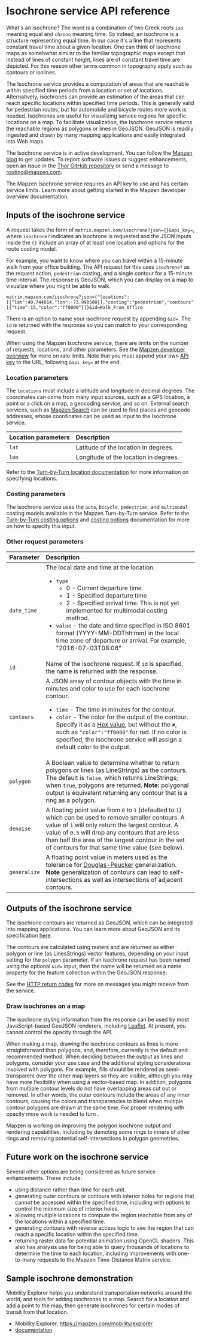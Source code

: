 # Isochrone service API reference

What's an isochrone? The word is a combination of two Greek roots `iso` meaning equal and `chrono` meaning time. So indeed, an isochrone is a structure representing equal time. In our case it's a line that represents constant travel time about a given location. One can think of isochrone maps as somehwhat similar to the familiar topographic maps except that instead of lines of constant height, lines are of constant travel time are depicted. For this reason other terms common in topography apply such as contours or isolines.

The Isochrone service provides a computation of areas that are reachable within specified time periods from a location or set of locations. Alternatively, isochrones can provide an estimation of the areas that can reach specific locations within specified time periods. This is generally valid for pedestrian routes, but for automobile and bicycle routes more work is needed. Isochrones are useful for visualizing service regions for specific locations on a map. To facilitate visualization, the Isochrone service returns the reachable regions as polygons or lines in GeoJSON. GeoJSON is readily ingested and drawn by many mapping applications and easily integrated into Web maps.

The Isochrone service is in active development. You can follow the [Mapzen blog](https://mapzen.com/blog) to get updates. To report software issues or suggest enhancements, open an issue in the [Thor GitHub repository](https://github.com/valhalla/thor/issues) or send a message to [routing@mapzen.com](mailto:routing@mapzen.com).

The Mapzen Isochrone service requires an API key to use and has certain service limits. Learn more about getting started in the Mapzen developer overview documentation.

## Inputs of the isochrone service

A request takes the form of `matrix.mapzen.com/isochrone?json={}&api_key=`, where `isochrone?` indicates an isochrone is requested and the JSON inputs inside the ``{}`` include an array of at least one location and options for the route costing model.

For example, you want to know where you can travel within a 15-minute walk from your office building. The API request for this uses `isochrone?` as the request action, `pedestrian` costing, and a single contour for a 15-minute time interval. The response is GeoJSON, which you can display on a map to visualize where you might be able to walk.


    matrix.mapzen.com/isochrone?json={"locations":[{"lat":40.744014,"lon":-73.990508}],"costing":"pedestrian","contours":[{"time":15,"color":"ff0000"}]}&id=Walk_From_Office

There is an option to name your isochrone request by appending `&id=`. The `id` is returned with the response so you can match to your corresponding request.

When using the Mapzen Isochrone service, there are limits on the number of requests, locations, and other parameters. See the [Mapzen developer overview](https://mapzen.com/documentation/overview/#mapzen-isochrone) for more on rate limits. Note that you must append your own [API key](https://mapzen.com/developers) to the URL, following `&api_key=` at the end.

### Location parameters

The `locations` must include a latitude and longitude in decimal degrees. The coordinates can come from many input sources, such as a GPS location, a point or a click on a map, a geocoding service, and so on. External search services, such as [Mapzen Search](https://mapzen.com/documentation/search/) can be used to find places and geocode addresses, whose coordinates can be used as input to the Isochrone service.

| Location parameters | Description |
| :--------- | :----------- |
| `lat` | Latitude of the location in degrees. |
| `lon` | Longitude of the location in degrees. |

Refer to the [Turn-by-Turn location documentation](https://mapzen.com/documentation/turn-by-turn/api-reference/#locations) for more information on specifying locations.

### Costing parameters

The isochrone service uses the `auto`, `bicycle`, `pedestrian`, and `multimodal` costing models available in the Mapzen Turn-by-Turn service. Refer to the [Turn-by-Turn costing options](https://mapzen.com/documentation/turn-by-turn/api-reference/#costing-models) and [costing options](https://mapzen.com/documentation/turn-by-turn/api-reference/#costing-options) documentation for more on how to specify this input.

### Other request parameters

| Parameter | Description |
| :------------------ | :----------- |
| `date_time` | The local date and time at the location.<ul><li>`type`<ul><li>0 - Current departure time.</li><li>1 - Specified departure time</li><li>2 - Specified arrival time. This is not yet implemented for multimodal costing method.</li></ul></li><li>`value` - the date and time specified in ISO 8601 format (YYYY-MM-DDThh:mm) in the local time zone of departure or arrival. For example, "2016-07-03T08:06"</li></ul> |
| `id` | Name of the isochrone request. If `id` is specified, the name is returned with the response. |
| `contours` | A JSON array of contour objects with the time in minutes and color to use for each isochrone contour. <ul><li>`time` - The time in minutes for the contour.<li>`color` - The color for the output of the contour. Specify it as a [Hex value](http://www.w3schools.com/colors/colors_hexadecimal.asp), but without the `#`, such as `"color":"ff0000"` for red. If no color is specified, the isochrone service will assign a default color to the output.</li></ul>  |
| `polygon` | A Boolean value to determine whether to return polygons or lines (as LineStrings) as the contours. The default is `false`, which returns LineStrings; when `true`, polygons are returned. **Note:** polygonal output is equivalent returning any contour that is a ring as a polygon. |
| `denoise` | A floating point value from `0` to `1` (defaulted to `1`) which can be used to remove smaller contours. A value of `1` will only return the largest contour. A value of `0.5` will drop any contours that are less than half the area of the largest contour in the set of contours for that same time value (see below). |
| `generalize` | A floating point value in meters used as the tolerance for [Douglas-Peucker](https://en.wikipedia.org/wiki/Ramer%E2%80%93Douglas%E2%80%93Peucker_algorithm) generalization. **Note** generalization of contours can lead to self-intersections as well as intersections of adjacent contours. |

## Outputs of the isochrone service

The isochrone contours are returned as GeoJSON, which can be integrated into mapping applications. You can learn more about GeoJSON and its specification [here](http://geojson.org/).

The contours are calculated using rasters and are returned as either polygon or line (as LinesStrings) vector features, depending on your input setting for the `polygon` parameter. If an isochrone request has been named using the optional `&id=` input, then the name will be returned as a name property for the feature collection within the GeoJSON response.

See the [HTTP return codes](turn-by-turn/api-reference/#return-codes-and-conditions) for more on messages you might receive from the service.

### Draw isochrones on a map

The isochrone styling information from the response can be used by most JavaScript-based GeoJSON renderers, including [Leaflet](http://leafletjs.com/). At present, you cannot control the opacity through the API.

When making a map, drawing the isochrone contours as lines is more straightforward than polygons, and, therefore, currently is the default and recommended method. When deciding between the output as lines and polygons, consider your use case and the additional styling considerations involved with polygons. For example, fills should be rendered as semi-transparent over the other map layers so they are visible, although you may have more flexibility when using a vector-based map. In addition, polygons from multiple contour levels do not have overlapping areas cut out or removed. In other words, the outer contours include the areas of any inner contours, causing the colors and transparencies to blend when multiple contour polygons are drawn at the same time. For proper rendering with opacity more work is needed to turn .

Mapzen is working on improving the polygon isochrone output and rendering capabilities, including by demoting some rings to inners of other rings and removing potential self-intersections in polygon geometries.

## Future work on the isochrone service

Several other options are being considered as future service enhancements. These include:

* using distance rather than time for each unit.
* generating outer contours or contours with interior holes for regions that cannot be accessed within the specified time, including with options to control the minimum size of interior holes.
* allowing multiple locations to compute the region reachable from any of the locations within a specified time.
* generating contours with reverse access logic to see the region that can reach a specific location within the specified time.
* returning raster data for potential animation using OpenGL shaders. This also has analysis use for being able to query thousands of locations to determine the time to each location, including improvements with one-to-many requests to the Mapzen Time-Distance Matrix service.

## Sample isochrone demonstration

Mobility Explorer helps you understand transportation networks around the world, and tools for adding isochrones to a map. Search for a location and add a point to the map, then generate isochrones for certain modes of transit from that location.

- Mobility Explorer: https://mapzen.com/mobility/explorer
- [documentation](explorer/overview.md)
